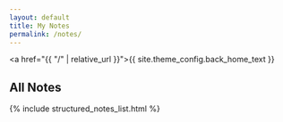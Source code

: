 ```yaml
---
layout: default
title: My Notes
permalink: /notes/
---
```


<a href="{{ "/" | relative_url }}">{{ site.theme_config.back_home_text }}</a>

<h2>All Notes</h2>

{% include structured_notes_list.html %}
